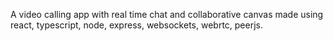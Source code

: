 A video calling app with real time chat and collaborative canvas made using react, typescript, node, express, websockets, webrtc, peerjs.
